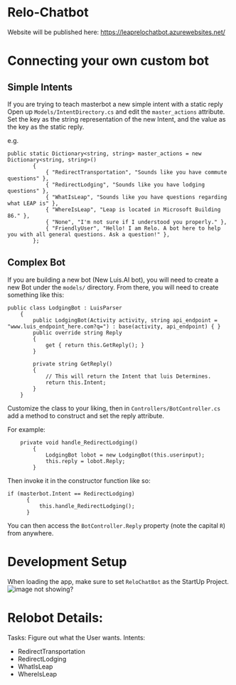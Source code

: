 # Relo-Chatbot

Website will be published here: https://leaprelochatbot.azurewebsites.net/

# Connecting your own custom bot
## Simple Intents
If you are trying to teach masterbot a new simple intent with a static reply
Open up `Models/IntentDirectory.cs` and edit the `master_actions` attribute.
Set the key as the string representation of the new Intent, and the value as the key as the static reply.

e.g.

```
public static Dictionary<string, string> master_actions = new Dictionary<string, string>()
        {
            { "RedirectTransportation", "Sounds like you have commute questions" },
            { "RedirectLodging", "Sounds like you have lodging questions" },
            { "WhatIsLeap", "Sounds like you have questions regarding what LEAP is" },
            { "WhereIsLeap", "Leap is located in Microsoft Building 86." },
            { "None", "I'm not sure if I understood you properly." },
            { "FriendlyUser", "Hello! I am Relo. A bot here to help you with all general questions. Ask a question!" },
        };
```

## Complex Bot
If you are building a new bot (New Luis.AI bot), you will need to create a new Bot under the `models/` directory. From there, you will need to create something like this:

```
public class LodgingBot : LuisParser
    {
        public LodgingBot(Activity activity, string api_endpoint = "www.luis_endpoint_here.com?q=") : base(activity, api_endpoint) { }
        public override string Reply
        {
            get { return this.GetReply(); }
        }

        private string GetReply()
        {
            // This will return the Intent that luis Determines.
            return this.Intent;
        }
    }
```

Customize the class to your liking, then in `Controllers/BotController.cs` add a method to construct and set the reply attribute.

For example:

```
    private void handle_RedirectLodging()
        {
            LodgingBot lobot = new LodgingBot(this.userinput);
            this.reply = lobot.Reply;
        }
```

Then invoke it in the constructor function like so:

```
if (masterbot.Intent == RedirectLodging)
      {
          this.handle_RedirectLodging();
      }
```

You can then access the `BotController.Reply` property (note the capital `R`) from anywhere.

# Development Setup
When loading the app, make sure to set `ReloChatBot` as the StartUp Project.
![image not showing?](http://i.imgur.com/WMKerVV.png)

# Relobot Details:
Tasks: Figure out what the User wants.
Intents:
- RedirectTransportation
- RedirectLodging
- WhatIsLeap
- WhereIsLeap
